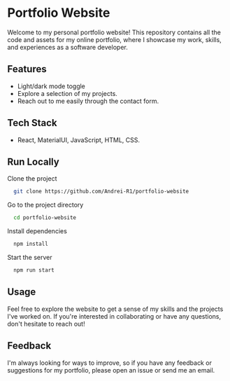 
# Portfolio Website

Welcome to my personal portfolio website! This repository contains all the code and assets for my online portfolio, where I showcase my work, skills, and experiences as a software developer.
## Features

- Light/dark mode toggle
- Explore a selection of my projects.
- Reach out to me easily through the contact form.
## Tech Stack

- React, MaterialUI, JavaScript, HTML, CSS.



## Run Locally

Clone the project

```bash
  git clone https://github.com/Andrei-R1/portfolio-website
```

Go to the project directory

```bash
  cd portfolio-website
```

Install dependencies

```bash
  npm install
```

Start the server

```bash
  npm run start
```


## Usage

Feel free to explore the website to get a sense of my skills and the projects I've worked on. If you're interested in collaborating or have any questions, don't hesitate to reach out!


## Feedback

I'm always looking for ways to improve, so if you have any feedback or suggestions for my portfolio, please open an issue or send me an email.

